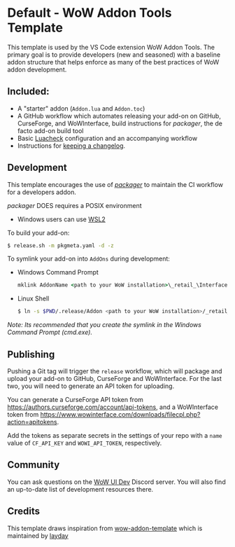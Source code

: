 # Default - WoW Addon Tools Template

This template is used by the VS Code extension WoW Addon Tools. The primary goal is to provide developers (new and seasoned) with a baseline addon structure that helps enforce as many of the best practices of WoW addon development.

## Included:

- A "starter" addon (`Addon.lua` and `Addon.toc`)
- A GitHub workflow which automates releasing your add-on on GitHub, CurseForge, and WoWInterface, build instructions for *packager*, the de facto add-on build tool
- Basic [Luacheck](https://github.com/mpeterv/luacheck) configuration and an accompanying workflow
- Instructions for [keeping a changelog](https://keepachangelog.com/en/1.0.0/).

## Development
This template encourages the use of [*packager*](https://github.com/BigWigsMods/packager) to maintain the CI workflow for a developers addon.  

*packager* DOES requires a POSIX environment
- Windows users can use [WSL2](https://docs.microsoft.com/en-us/windows/wsl/about)

To build your add-on:

```sh
$ release.sh -m pkgmeta.yaml -d -z
```

To symlink your add-on into `AddOns` during development:

- Windows Command Prompt
    ```bat
    mklink AddonName <path to your WoW installation>\_retail_\Interface\AddOns\AddonName
    ```

- Linux Shell
    ```sh
    $ ln -s $PWD/.release/Addon <path to your WoW installation>/_retail_/Interface/AddOns/Addon
    ```

*Note: Its recommended that you create the symlink in the Windows Command Prompt (cmd.exe).*

## Publishing

Pushing a Git tag will trigger the `release` workflow, which will package and upload your add-on to GitHub, CurseForge and WoWInterface.
For the last two, you will need to generate an API token for uploading.

You can generate a CurseForge API token from https://authors.curseforge.com/account/api-tokens, and a WoWInterface token from https://www.wowinterface.com/downloads/filecpl.php?action=apitokens.

Add the tokens as separate secrets in the settings of your repo with a `name` value of `CF_API_KEY` and `WOWI_API_TOKEN`, respectively.

## Community

You can ask questions on the [WoW UI Dev](https://discord.gg/sVQCHr5) Discord server.  You will also find an up-to-date list of development resources there.

## Credits

This template draws inspiration from [wow-addon-template](https://github.com/layday/wow-addon-template) which is maintained by [layday](https://github.com/layday)
